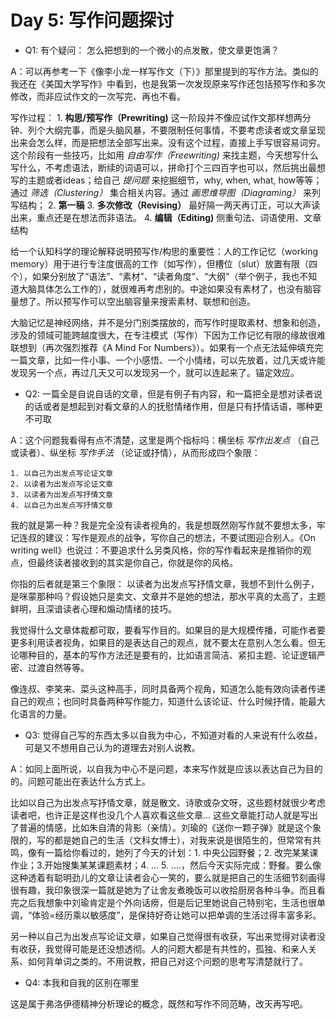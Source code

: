 # Day 5: 写作问题探讨
* Q1: 有个疑问： 怎么把想到的一个微小的点发散，使文章更饱满？

A：可以再参考一下《像李小龙一样写作文（下）》那里提到的写作方法。类似的我还在《美国大学写作》中看到，也是我第一次发现原来写作还包括预写作和多次修改，而非应试作文的一次写完、再也不看。

写作过程：
	1. **构思/预写作（Prewriting)**  这一阶段并不像应试作文那样想两分钟、列个大纲完事，而是头脑风暴，不要限制任何事情，不要考虑读者或文章呈现出来会怎么样，而是把想法全部写出来。没有这个过程，直接上手写很容易词穷。这个阶段有一些技巧，比如用 _自由写作（Freewriting)_ 来找主题，今天想写什么写什么，不考虑语法，断续的词语可以，拼命打个三四百字也可以，然后挑出最想写的主题或者ideas；给自己 _提问题_ 来挖掘细节，why, when, what, how等等；通过 _筛选（Clustering）_ 集合相关内容。通过 _画思维导图（Diagraming）_ 来列写结构；
	2. **第一稿**
	3. **多次修改（Revising）** 最好隔一两天再订正，可以大声读出来，重点还是在想法而非语法。
	4. **编辑（Editing)** 侧重句法、词语使用、文章结构

给一个认知科学的理论解释说明预写作/构思的重要性：人的工作记忆（working memory）用于进行专注度很高的工作（如写作），但槽位（slut）放置有限（四个），如果分别放了“语法”、“素材”、“读者角度”、“大纲”（举个例子，我也不知道大脑具体怎么工作的），就很难再考虑别的。中途如果没有素材了，也没有脑容量想了。所以预写作可以空出脑容量来搜索素材、联想和创造。

大脑记忆是神经网络，并不是分门别类摆放的，而写作时提取素材、想象和创造，涉及的领域可能跨越度很大，在专注模式（写作）下因为工作记忆有限的缘故很难联想到（再次强烈推荐《A Mind For Numbers》）。如果有一个点无法延伸填充完一篇文章，比如一件小事、一个小感悟、一个小情绪，可以先放着，过几天或许能发现另一个点，再过几天又可以发现另一个，就可以连起来了。锚定效应。

* Q2: 一篇全是自说自话的文章，但是有例子有内容，和一篇把全是想对读者说的话或者是想起到对看文章的人的抚慰情绪作用，但是只有抒情话语，哪种更不可取

A：这个问题我看得有点不清楚，这里是两个指标吗：横坐标 _写作出发点_ （自己或读者）、纵坐标 _写作手法_ （论证或抒情），从而形成四个象限：

	1. 以自己为出发点写论证文章
	2. 以读者为出发点写论证文章
	3. 以读者为出发点写抒情文章
	4. 以自己为出发点写抒情文章

我的就是第一种？我是完全没有读者视角的，我是想既然刚写作就不要想太多，牢记连叔的建议：写作是观点的战争，写你自己的想法，不要试图迎合别人。《On writing well》也说过：不要追求什么另类风格，你的写作看起来是推销你的观点，但最终读者接收到的其实是你自己，你就是你的风格。

你指的后者就是第三个象限： 以读者为出发点写抒情文章，我想不到什么例子，是咪蒙那种吗？假设她只是卖文、文章并不是她的想法，那水平真的太高了，主题鲜明，且深谙读者心理和煽动情绪的技巧。

我觉得什么文章体裁都可取，要看写作目的。如果目的是大规模传播，可能作者要更多利用读者视角，如果目的是表达自己的观点，就不要太在意别人怎么看。但无论哪种目的，基本的写作方法还是要有的，比如语言简洁、紧扣主题、论证逻辑严密、过渡自然等等。

像连叔、李笑来、菜头这种高手，同时具备两个视角，知道怎么能有效向读者传递自己的观点；也同时具备两种写作能力，知道什么该论证、什么时候抒情，能最大化语言的力量。

* Q3: 觉得自己写的东西太多以自我为中心，不知道对看的人来说有什么收益，可是又不想用自己认为的道理去对别人说教。

A：如同上面所说，以自我为中心不是问题，本来写作就是应该以表达自己为目的的。问题可能出在表达什么方式上。

比如以自己为出发点写抒情文章，就是散文、诗歌或杂文呀，这些题材就很少考虑读者吧，也许正是这样也没几个人喜欢看这些文章... 这些文章能打动人就是写出了普遍的情感，比如朱自清的背影（亲情）。刘瑜的《送你一颗子弹》就是这个象限的，写的都是她自己的生活（文科女博士），对我来说是很陌生的，但常常有共鸣，像有一篇给你看过的，她列了今天的计划：1. 中央公园野餐；2. 改完某某课作业；3.开始搜集某某课题素材；4. ... 5. ....，然后今天实际完成：野餐。要么像这种透着有聪明劲儿的文章让读者会心一笑的，要么就是把自己的生活细节刻画得很有趣，我印象很深一篇就是她为了让舍友煮晚饭可以收拾厨房各种斗争。而且看完之后我想象中刘瑜肯定是个外向话痨，但是后记里她说自己特别宅，生活也很单调，“体验=经历乘以敏感度”，是保持好奇让她可以把单调的生活过得丰富多彩。

另一种以自己为出发点写论证文章，如果自己觉得很有收获，写出来觉得对读者没有收获，我觉得可能是还没想透彻。人的问题大都是有共性的，孤独、和亲人关系、如何背单词之类的。不用说教，把自己对这个问题的思考写清楚就行了。

* Q4: 本我和自我的区别在哪里

这是属于弗洛伊德精神分析理论的概念，既然和写作不同范畴，改天再写吧。